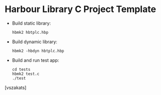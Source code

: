 Harbour Library C Project Template
==================================

* Build static library:

   `hbmk2 hbtplc.hbp`

* Build dynamic library:

   `hbmk2 -hbdyn hbtplc.hbp`

* Build and run test app:

   ```
   cd tests
   hbmk2 test.c
   ./test
   ```

[vszakats]
